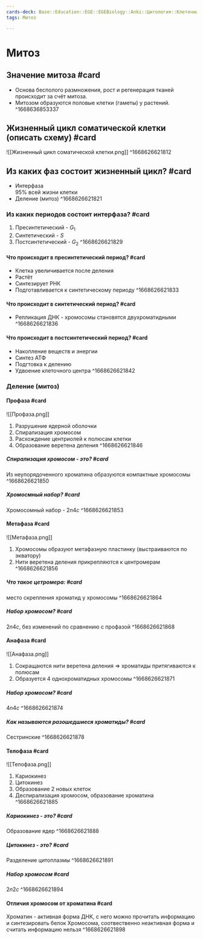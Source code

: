 ```yaml
---
cards-deck: Base::Education::EGE::EGEBiology::Anki::Цитология::Клеточный цикл
tags: Митоз

---
```


# Митоз
## Значение митоза #card 
- Основа бесполого размножения, рост и регенерация тканей происходит за счёт митоза. 
- Митозом образуются половые клетки (гаметы) у растений.
^1668636853337

## Жизненный цикл соматической клетки (описать схему) #card
![[Жизненный цикл соматической клетки.png]]
^1668626621812

## Из каких фаз состоит жизненный цикл? #card 
- Интерфаза<br>95% всей жизни клетки 
- Деление (митоз)
^1668626621821

### Из каких периодов состоит интерфаза? #card 
1. Пресинтетический - $G_1$
2. Синтетический - $S$
3. Постсинтетический - $G_2$
^1668626621829

#### Что происходит в пресинтетический период? #card 
- Клетка увеличивается после деления
- Растёт
- Синтезирует РНК
- Подготавливается к синтетическому периоду
^1668626621833

#### Что происходит в синтетический период? #card 
- Репликация ДНК - хромосомы становятся двухроматидными
^1668626621836

#### Что происходит в постсинтетический период? #card 
- Накопление веществ и энергии
- Синтез АТФ
- Подгтовка к делению
- Удвоение клеточного центра
^1668626621842

### Деление (митоз)
#### Профаза #card 
![[Профаза.png]]
1. Разрушение ядерной оболочки
2. Спирализация хромосом
3. Расхождение центриолей к полюсам клетки
4. Образование веретена деления 
^1668626621846

##### Спирализация хромосом - это? #card 
Из неупорядоченного хроматина образуются компактные хромосомы
^1668626621850

##### Хромосмный набор? #card 
Хромосомный набор - $2n4c$
^1668626621853

#### Метафаза #card 
![[Метафаза.png]]
1. Хромосомы образуют метафазную пластинку (выстраиваются по экватору)
2. Нити веретена деления прикрепляются к центромерам
^1668626621856

##### Что такое цетромера: #card 
место скрепления хроматид у хромосомы
^1668626621864

##### Набор хромосом? #card 
$2n4c$, без изменений по сравнению с профазой
^1668626621868

#### Анафаза #card 
![[Анафаза.png]]
1. Сокращаются нити веретена деления => хроматиды притягиваются к полюсам
2. Образуется 4 однохроматидных хромосомы
^1668626621871

##### Набор хромосом? #card 
$4n4c$
^1668626621874

##### Как называются разошедшиеся хроматиды? #card 
Сестринские
^1668626621878

#### Телофаза #card 
![[Телофаза.png]]
1. Кариокинез
2. Цитокинез
3. Образование 2 новых клеток
4. Деспирализация хромосом, образование хроматина 
^1668626621885

##### Кариокинез - это? #card 
Образование ядер
^1668626621888

##### Цитокинез - это? #card 
Разделение цитоплазмы
^1668626621891

##### Набор хромосом #card 
$2n2c$
^1668626621894

#### Отличия хромосом от хроматина #card 
Хроматин - активная форма ДНК, с него можно прочитать информацию и синтезировать белок
Хромосома, соотвественно неактивная форма и считать информацию нельзя
^1668626621898







